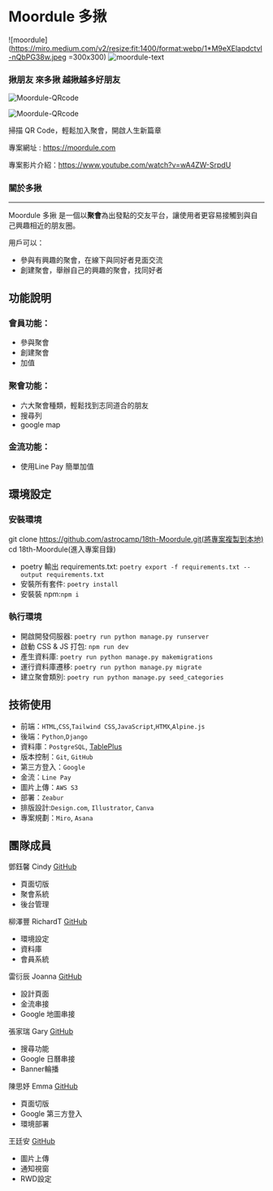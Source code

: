 # Moordule 多揪

![moordule](<https://miro.medium.com/v2/resize:fit:1400/format:webp/1*M9eXElapdctvl-nQbPG38w.jpeg> =300x300)
![moordule-text](https://miro.medium.com/v2/resize:fit:1400/format:webp/1*sphjBoiQpYV1I4Z5hOl5Qw.jpeg)

### 揪朋友 來多揪 越揪越多好朋友

![Moordule-QRcode](https://miro.medium.com/v2/resize:fit:1000/format:webp/1*8gvVFPQIS7pDZhTqA2tsuA.png)

![Moordule-QRcode](/images/qr-code.png)

掃描 QR Code，輕鬆加入聚會，開啟人生新篇章

專案網址 : https://moordule.com  

專案影片介紹：https://www.youtube.com/watch?v=wA4ZW-SrpdU
 

### 關於多揪

---

Moordule 多揪 是一個以**聚會**為出發點的交友平台，讓使用者更容易接觸到與自己興趣相近的朋友圈。


用戶可以：
- 參與有興趣的聚會，在線下與同好者見面交流
- 創建聚會，舉辦自己的興趣的聚會，找同好者  


## 功能說明
### 會員功能：

- 參與聚會
- 創建聚會
- 加值

### 聚會功能：
- 六大聚會種類，輕鬆找到志同道合的朋友
- 搜尋列
- google map


### 金流功能：
- 使用Line Pay 簡單加值 



## 環境設定

### 安裝環境

git clone https://github.com/astrocamp/18th-Moordule.git(將專案複製到本地)  
cd 18th-Moordule(進入專案目錄)

- poetry 輸出 requirements.txt:
  `poetry export -f requirements.txt --output requirements.txt`
- 安裝所有套件: `poetry install`
- 安裝裝 npm:`npm i`

### 執行環境

- 開啟開發伺服器: `poetry run python manage.py runserver`
- 啟動 CSS & JS 打包: `npm run dev`
- 產生資料庫: `poetry run python manage.py makemigrations`
- 運行資料庫遷移: `poetry run python manage.py migrate`
- 建立聚會類別: `poetry run python manage.py seed_categories`

## 技術使用

- 前端：`HTML`,`CSS`,`Tailwind CSS`,`JavaScript`,`HTMX`,`Alpine.js`  
- 後端：`Python`,`Django`  
- 資料庫：`PostgreSQL`, [TablePlus](https://tableplus.com/)  
- 版本控制：`Git`, `GitHub`  
- 第三方登入：`Google`  
- 金流：`Line Pay`  
- 圖片上傳：`AWS S3`   
- 部署：`Zeabur`  
- 排版設計:`Design.com`, `Illustrator`, `Canva`   
- 專案規劃：`Miro`, `Asana`  


## 團隊成員

鄧鈺馨 Cindy [GitHub](https://github.com/YuHsinTengCindy)  
- 頁面切版
- 聚會系統
- 後台管理

柳澤豐 RichardT [GitHub](https://github.com/richart-coder)  
- 環境設定
- 資料庫
- 會員系統

雷衍辰 Joanna [GitHub](https://github.com/JoannaLei21) 
- 設計頁面
- 金流串接
- Google 地圖串接

張家瑞 Gary [GitHub](https://github.com/Gary0306)  
- 搜尋功能
- Google 日曆串接
- Banner輪播

陳思妤 Emma [GitHub](https://github.com/Emma-EC)  
- 頁面切版
- Google 第三方登入
- 環境部署

王廷安 [GitHub](https://github.com/Tingan111)  
- 圖片上傳
- 通知視窗
- RWD設定
